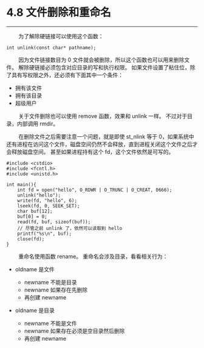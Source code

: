 # 4.8 文件删除和重命名
***

&emsp;&emsp;
为了解除硬链接可以使用这个函数：

    int unlink(const char* pathname);

&emsp;&emsp;
因为文件链接数目为 0 文件就会被删除，所以这个函数也可以用来删除文件。
解除硬链接必须包含对应目录的写和执行权限。
如果文件设置了粘住位，除了具有写权限之外，还必须有下面其中一个条件：

+ 拥有该文件
+ 拥有该目录
+ 超级用户

&emsp;&emsp;
关于文件删除也可以使用 remove 函数，效果和 unlink 一样。
不过对于目录，内部调用 rmdir。

&emsp;&emsp;
在删除文件之后需要注意一个问题，就是即使 st\_nlink 等于 0，如果系统中还有进程在访问这个文件，磁盘空间仍然不会释放，直到进程关闭这个文件之后才会释放磁盘空间。
甚至如果进程持有这个 fd，这个文件依然是可写的。

    #include <cstdio>
    #include <fcntl.h>
    #include <unistd.h>
    
    int main(){
        int fd = open("hello", O_RDWR | O_TRUNC | O_CREAT, 0666);
        unlink("hello");
        write(fd, "hello", 6);
        lseek(fd, 0, SEEK_SET);
        char buf[12];
        buf[0] = 0;
        read(fd, buf, sizeof(buf));
        // 尽管之前 unlink 了，依然可以读取到 hello
        printf("%s\n", buf);
        close(fd);
    }

&emsp;&emsp;
重命名使用函数 rename。
重命名会涉及目录，看看相关行为：

+ oldname 是文件
    + newname 不能是目录
    + newname 如果存在先删除
    + 再创建 newname
    
    
+ oldname 是目录
    + newname 不能是文件
    + newname 如果存在必须是空目录然后删除
    + 再创建 newname
